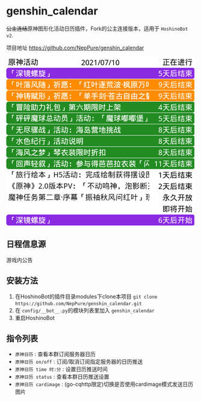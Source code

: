 # genshin_calendar

~~公主连结~~原神图形化活动日历插件，Fork的公主连接版本，适用于 `HoshinoBot v2`.

项目地址 <https://github.com/NepPure/genshin_calendar>

![calendar](preview.gif)

## 日程信息源

游戏内公告

## 安装方法

1. 在HoshinoBot的插件目录modules下clone本项目 `git clone https://github.com/NepPure/genshin_calendar.git`
1. 在 `config/__bot__.py`的模块列表里加入 `genshin_calendar`
1. 重启HoshinoBot

## 指令列表

- `原神日历` : 查看本群订阅服务器日历
- `原神日历 on/off` : 订阅/取消订阅指定服务器的日历推送
- `原神日历 time 时:分` : 设置日历推送时间
- `原神日历 status` : 查看本群日历推送设置
- `原神日历 cardimage` : (go-cqhttp限定)切换是否使用cardimage模式发送日历图片
